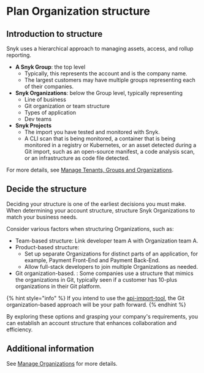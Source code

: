 # Plan Organization structure

## Introduction to structure

Snyk uses a hierarchical approach to managing assets, access, and rollup reporting.

* **A Snyk Group**: the top level
  * Typically, this represents the account and is the company name.
  * The largest customers may have multiple groups representing each of their companies.
* **Snyk Organizations**: below the Group level, typically representing
  * Line of business
  * Git organization or team structure
  * Types of application
  * Dev teams
* **Snyk Projects**
  * The import you have tested and monitored with Snyk.
  * A CLI scan that is being monitored, a container that is being monitored in a registry or Kubernetes, or an asset detected during a Git import, such as an open-source manifest, a code analysis scan, or an infrastructure as code file detected.

For more details, see [Manage Tenants, Groups and Organizations](../../../snyk-platform-administration/groups-and-organizations/).

## Decide the structure

Deciding your structure is one of the earliest decisions you must make. When determining your account structure, structure Snyk Organizations to match your business needs.

Consider various factors when structuring Organizations, such as:

* Team-based structure: Link developer team A with Organization team A.
* Product-based structure:
  * Set up separate Organizations for distinct parts of an application, for example, Payment Front-End and Payment Back-End.
  * Allow full-stack developers to join multiple Organizations as needed.
* Git organization-based. : Some companies use a structure that mimics the organizations in Git, typically seen if a customer has 10-plus organizations in their Git platform.

{% hint style="info" %}
If you intend to use the [api-import-tool](../../../scan-with-snyk/snyk-tools/tool-snyk-api-import/), the Git organization-based approach will be your path forward.
{% endhint %}

By exploring these options and grasping your company's requirements, you can establish an account structure that enhances collaboration and efficiency.

## Additional information

See [Manage Organizations](../../../snyk-platform-administration/groups-and-organizations/organizations/create-and-delete-organizations.md) for more details.&#x20;
